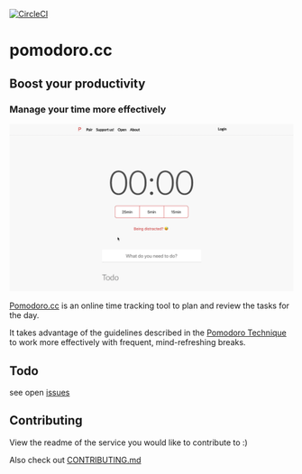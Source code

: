 [![CircleCI](https://circleci.com/gh/christian-fei/pomodoro.cc/tree/master.svg?style=svg)](https://circleci.com/gh/christian-fei/pomodoro.cc/tree/master)

# pomodoro.cc

## Boost your productivity
### Manage your time more effectively

![pomodoro.cc](.github/assets/pomodoro.cc.gif)

[Pomodoro.cc](http://pomodoro.cc) is an online time tracking tool to plan and review the tasks for the day.

It takes advantage of the guidelines described in the [Pomodoro Technique](http://pomodorotechnique.com) to work more effectively with frequent, mind-refreshing breaks.

## Todo

see open [issues](https://github.com/christian-fei/pomodoro.cc/issues)

## Contributing

View the readme of the service you would like to contribute to :)

Also check out [CONTRIBUTING.md](CONTRIBUTING.md)
